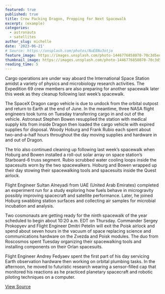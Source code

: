 ```yaml
---
featured: true
published: true
title: Crew Packing Dragon, Prepping for Next Spacewalk
excerpt: (example)
categories:
  - astronauts
  - satellites
author_slug: michelle
date: '2023-06-21'
# Source: https://unsplash.com/photos/NuE8Nu3otjo
feature_image: https://images.unsplash.com/photo-1446776858070-70c3d5ed6758?ixlib=rb-4.0.3&ixid=M3wxMjA3fDB8MHxwaG90by1wYWdlfHx8fGVufDB8fHx8fA%3D%3D&auto=format&fit=crop&w=1920&h=1080&q=80
thumbnail_image: https://images.unsplash.com/photo-1446776858070-70c3d5ed6758?ixlib=rb-4.0.3&ixid=M3wxMjA3fDB8MHxwaG90by1wYWdlfHx8fGVufDB8fHx8fA%3D%3D&auto=format&fit=crop&w=512&h=512&q=80
reading_time: 5
---
```


Cargo operations are under way aboard the International Space Station amidst a variety of physics and microbiology research activities. The Expedition 69 crew members are also preparing for another spacewalk later this week as they cleanup following last week’s spacewalk.

The SpaceX Dragon cargo vehicle is due to undock from the orbital outpost and return to Earth at the end of June. In the meantime, three NASA flight engineers took turns on Tuesday transferring cargo in and out of the vehicle. Astronaut Stephen Bowen resupplied the station with medical supply kits from inside Dragon then loaded the cargo vehicle with expired supplies for disposal. Woody Hoburg and Frank Rubio each spent about two-and-a-half hours throughout the day moving supplies and hardware in and out of Dragon.

The trio also continued cleaning up following last week’s spacewalk when Hoburg and Bowen installed a roll-out solar array on space station’s Starboard-6 truss segment. Rubio scrubbed water cooling loops inside the spacesuits worn by the two spacewalkers. Hoburg and Bowen wrapped up their day stowing their spacewalking tools and spacesuits inside the Quest airlock.

Flight Engineer Sultan Alneyadi from UAE (United Arab Emirates) completed an experiment run for a study exploring how fuels behave in microgravity possibly improving spacecraft and satellite performance. Later, he joined Hoburg swabbing station surfaces and collecting air samples for microbial incubation and analysis.

Two cosmonauts are getting ready for the ninth spacewalk of the year scheduled to begin about 10:20 a.m. EDT on Thursday. Commander Sergey Prokopyev and Flight Engineer Dmitri Petelin will exit the Poisk airlock and spend about seven hours in the vacuum of space replacing science and communications hardware on the Zvezda and Poisk modules. The duo from Roscosmos spent Tuesday organizing their spacewalking tools and installing components on their Orlan spacesuits.

Flight Engineer Andrey Fedyaev spent the first part of his day servicing Earth observation hardware then working on orbital plumbing tasks. In the afternoon, he moved to futuristic research wearing a sensor-filled cap that monitored his reactions as he practiced planetary spacecraft and robotic piloting techniques on a computer.

[View Source](https://blogs.nasa.gov/spacestation/2023/06/20/crew-packing-dragon-prepping-for-next-spacewalk/)
